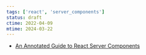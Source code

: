 ```yaml
---
tags: ['react', 'server_components']
status: draft
ctime: 2022-04-09
mtime: 2024-03-22
---
```


- [An Annotated Guide to React Server Components](https://www.swyx.io/react-server-components-demo/)
